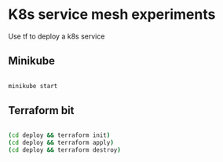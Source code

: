 # K8s service mesh experiments

Use tf to deploy a k8s service


## Minikube

```bash

minikube start

```

## Terraform bit

```bash

(cd deploy && terraform init)
(cd deploy && terraform apply)
(cd deploy && terraform destroy)
